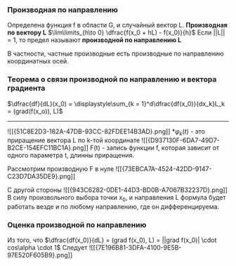 ### Производная по направлению

Определена функция f в области G, и случайный вектор L.
**Производная по вектору L**
$\lim\limits_{h\to 0} \dfrac{f(x_0 + hL) - f(x_0)}{h}$
Если ||L|| = 1, то предел называют **производной по направлению L**

В частности, частные производные есть производные по направлению координатных осей.

### Теорема о связи производной по направлению и вектора градиента
$\dfrac{df}{dL}(x_0) = \displaystyle\sum_{k = 1}^d\dfrac{df(x_0)}{dx_k}L_k = (grad(f(x_o)), L)$
***
![[{51C8E2D3-182A-47DB-93CC-82FDEE14B3AD}.png]] 
*$\varphi_k(t)$ - это приращение вектора L по k-той координате
![[{D937130F-6DA7-49D7-B2CE-154EFC11BC1A}.png]]
F(t) - запись функции f, которая зависит от одного параметра t, длинны приращения.

Рассмотрим производную F в нуле
![[{73EBCA7A-4524-42DD-9147-C23D7DA35DE9}.png]]

С другой стороны
![[{943C6282-0DE1-44D3-BD0B-A7067B32237D}.png]]
 В силу произвольного выбора точки $x_0$, и направления L формула будет работать везде и по любому направлению,  где он дифференцируема.
### Оценка производной по направлению
Из того, что  $\dfrac{df(x_0)}{dL} = (grad f(x_0), L) = ||grad f(x_0)| \cdot cos\alpha \cdot 1$ 
Следует
![[{7E196B81-3DFA-4100-9E5B-97E520F605B9}.png]]

